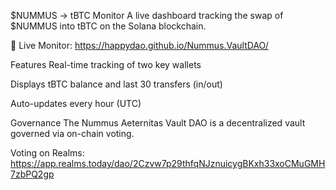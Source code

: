 $NUMMUS → tBTC Monitor
A live dashboard tracking the swap of $NUMMUS into tBTC on the Solana blockchain.

🔗 Live Monitor: https://happydao.github.io/Nummus.VaultDAO/

Features
Real-time tracking of two key wallets

Displays tBTC balance and last 30 transfers (in/out)

Auto-updates every hour (UTC)

Governance
The Nummus Aeternitas Vault DAO is a decentralized vault governed via on-chain voting.

Voting on Realms: https://app.realms.today/dao/2Czvw7p29thfqNJznuicygBKxh33xoCMuGMH7zbPQ2gp
